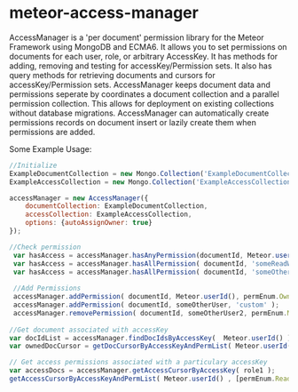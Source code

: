 # meteor-access-manager

AccessManager is a 'per document' permission library for the Meteor Framework using MongoDB and ECMA6. It allows you to set permissions on documents for each user, role, or arbitrary AccessKey. It has methods for adding, removing and testing for accessKey/Permission sets. It also has query methods for retrieving documents and cursors for accessKey/Permission sets. AccessManager keeps document data and permissions seperate by coordinates a document collection and a parallel permission collection. This allows for deployment on existing collections without database migrations. AccessManager can automatically create permissions records on document insert or lazily create them when permissions are added.


Some Example Usage:
```javascript
//Initialize
ExampleDocumentCollection = new Mongo.Collection('ExampleDocumentCollection');
ExampleAccessCollection = new Mongo.Collection('ExampleAccessCollection');

accessManager = new AccessManager({
    documentCollection: ExampleDocumentCollection,
    accessCollection: ExampleAccessCollection,
    options: {autoAssignOwner: true}
});

//Check permission
 var hasAccess = accessManager.hasAnyPermission(documentId, Meteor.userId(), [permEnum.Owner,permEnum.Modify])); 
 var hasAccess = accessManager.hasAllPermission( documentId, 'someReadWriteRole', [permEnum.Read,permEnum.Write]) );
 var hasAccess = accessManager.hasAllPermission( documentId, 'someOtherRole', ['custom1','custom2']) );
 
 //Add Permissions
 accessManager.addPermission( documentId, Meteor.userId(), permEnum.Owner );
 accessManager.addPermission( documentId, someOtherUser, 'custom' );
 accessManager.removePermission( documentId, someOtherUser2, permEnum.Modify );
  
//Get document associated with accessKey
var docIdList = accessManager.findDocIdsByAccessKey(  Meteor.userId() );
var ownedDocCursor = getDocCursorByAccessKeyAndPermList( Meteor.userId(),[permEnum.Owner] ); 

// Get access permissions associated with a particulary accessKey
var accessDocs = accessManager.getAccessCursorByAccessKey( role1 );
getAccessCursorByAccessKeyAndPermList( Meteor.userId() , [permEnum.Read,permEnum.Owner] );

